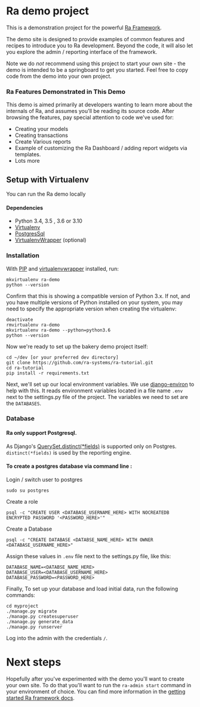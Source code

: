 Ra demo project
================

This is a demonstration project for the powerful [Ra Framework](https://github.com/ra-systems/RA).

The demo site is designed to provide examples of common features and recipes to introduce you to Ra development. Beyond the code, it will also let you explore the admin / reporting interface of the framework.

Note we do _not_ recommend using this project to start your own site - the demo is intended to be a springboard to get you started. Feel free to copy code from the demo into your own project.

### Ra Features Demonstrated in This Demo

This demo is aimed primarily at developers wanting to learn more about the internals of Ra, and assumes you'll be reading its source code. After browsing the features, pay special attention to code we've used for:

-   Creating your models
-   Creating transactions
-   Create Various reports 
-   Example of customizing the Ra Dashboard / adding report widgets  via templates.
-   Lots more

Setup with Virtualenv
---------------------
You can run the Ra demo locally 

#### Dependencies
* Python 3.4, 3.5 , 3.6 or 3.10
* [Virtualenv](https://virtualenv.pypa.io/en/stable/installation/)
* [PostgresSql](https://www.postgresql.org/download/)
* [VirtualenvWrapper](https://virtualenvwrapper.readthedocs.io/en/latest/install.html) (optional)

### Installation

With [PIP](https://github.com/pypa/pip) and [virtualenvwrapper](https://virtualenvwrapper.readthedocs.io/en/latest/)
installed, run:

    mkvirtualenv ra-demo
    python --version

Confirm that this is showing a compatible version of Python 3.x. If not, and you have multiple versions of Python installed on your system, you may need to specify the appropriate version when creating the virtualenv:

    deactivate
    rmvirtualenv ra-demo
    mkvirtualenv ra-demo --python=python3.6
    python --version

Now we're ready to set up the bakery demo project itself:

    cd ~/dev [or your preferred dev directory]
    git clone https://github.com/ra-systems/ra-tutorial.git
    cd ra-tutorial
    pip install -r requirements.txt
    
Next, we'll set up our local environment variables. We use [django-environ](https://github.com/joke2k/django-environ)
to help with this. It reads environment variables located in a file name `.env` next to the settings.py file of the project. The variables we need to set are the `DATABASES`.
 
### Database

#### Ra only support Postgresql.

As Django's [QuerySet.distinct(*fields)](https://docs.djangoproject.com/en/2.2/ref/models/querysets/#django.db.models.query.QuerySet.distinct) is supported only on Postgres.
``distinct(*fields)`` is used by the reporting engine.

#### To create a postgres database via command line :

Login / switch user to postgres

    sudo su postgres
    
Create a role
    
    psql -c "CREATE USER <DATABASE_USERNAME_HERE> WITH NOCREATEDB ENCRYPTED PASSWORD '<PASSWORD_HERE>'"

Create a Database

    psql -c "CREATE DATABASE <DATABSE_NAME_HERE> WITH OWNER <DATABASE_USERNAME_HERE>"

Assign these values in `.env` file next to the settings.py file, like this:

    DATABASE_NAME=<DATABSE_NAME_HERE>
    DATABASE_USER=<DATABASE_USERNAME_HERE>
    DATABASE_PASSWORD=<PASSWORD_HERE>

Finally, To set up your database and load initial data, run the following commands:
    
    cd myproject
    ./manage.py migrate
    ./manage.py createsuperuser
    ./manage.py generate_data
    ./manage.py runserver

Log into the admin with the credentials ``/``.

# Next steps

Hopefully after you've experimented with the demo you'll want to create your own site. To do that you'll want to run the `ra-admin start` command in your environment of choice. You can find more information in the [getting started Ra framework docs](https://ra-framework.readthedocs.io/en/latest/usage/quickstart.html).

